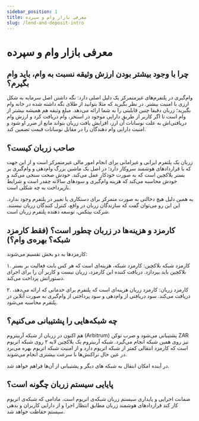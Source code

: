 ```yaml
---
sidebar_position: 1
title: معرفی بازار وام و سپرده
slug: /lend-and-deposit-intro
---
```


# معرفی بازار وام و سپرده

## چرا با وجود بیشتر بودن ارزش وثیقه نسبت به وام، باید وام بگیرم؟ 

وام‌گیری در پلتفرم‌های غیرمتمرکز یک دلیل اصلی دارد: نگه داشتن اصل سرمایه به شکل ارزی با امنیت بیشتر. در نظر بگیرید که مثلا بتوانید از طلای نگه داشته شده در خانه وام بگیرید؛ زربان دقیقا چنین قابلیتی را به شما ارائه می‌دهد. مبلغ وثیقه هم همیشه بیشتر از وام است تا اگر کاربر از طریق دارایی موجود در استخر، وام دریافت کرد و ارزش وام دریافتی‌اش به علت نوسانات آن ارز، افزایش یافت زربان بتواند مانع از ضرر او شود و امنیت دارایی وام دهندگان را در مقابل نوسانات قیمت تضمین کند.

## صاحب زربان کیست؟

زربان یک پلتفرم ایرانی و غیرامانی برای انجام امور مالی غیرمتمرکز است و از این جهت که با قراردادهای هوشمند سروکار دارد؛ در اصل یک ماشین بزرگ وام‌دهی و وام‌گیری بر بستر بلاکچین است که به صورت خودکار عمل می‌کند. خودش صحت سنجی می‌کند و خودش محاسبه می‌کند که هزینه‌ وام‌گیری و سود‌های سالانه چقدر است و شرایط بازپرداخت به چه شکلی است.

به همین دلیل هیچ دخالتی به صورت متمرکز برای دستکاری یا تغییر در پلتفرم وجود ندارد. این این رو می‌توان گفت که سازندگان زربان در واقع، کنترل کنندگان زربان نیستند. شرکت بیتکس، توسعه دهنده پلتفرم زربان است.

## کارمزد و هزینه‌ها در زربان چطور است؟ (فقط کارمزد شبکه؟ بهره‌ی وام؟)

کارمزدها به دو بخش تقسیم می‌شوند: 

۱. کارمزد شبکه بلاکچین: کارمزد شبکه، هزینه‌ای است که هر کس بابت فعالیت بر بستر بلاکچین باید بپردازد. دریافت کننده این کارمزد، زربان نیست و کاربر آن را برای اجرای دستوراتش پرداخت می‌کند.

۲. کارمزد زربان: کارمزد زربان هزینه‌ای است که پلتفرم برای خدماتی که ارائه می‌دهد، دریافت می‌کند. سود دریافتی از وام‌دهی و سود پرداختی از وام‌گیری به صورت آنلاین در پلتفرم محاسبه می‌شود.

## چه شبکه‌هایی را پشتیبانی می‌کنیم؟

هم اکنون در زربان از شبکه آربیتروم (Arbitrum) پشتیبانی می‌شود و ضرب توکن ZAR نیز روی همین شبکه انجام می‌گیرد. شبکه آربیتروم یک بلاکچین لایه ۲ روی شبکه اتریوم است که کارمزد انتقالی کمتر از شبکه اتریوم دارد و از امنیت شبکه اتریوم بهره می‌برد در عین حال تراکنش‌ها با سرعت بیشتری انجام می‌شوند.

در آینده امکان انتقال به شبکه های دیگر و پشتیبانی از آن‌ها فراهم خواهد شد.

## پایایی سیستم زربان چگونه است؟

ضمانت اجرایی و پایداری سیستم زربان شبکه‌ی اتریوم است. مادامی که شبکه‌ی اتریوم کار کند قراردادهای هوشمند زربان مطابق انتظار اجرا و از دارایی کاربران و بدهی سیستم حفاظت خواهد شد.
